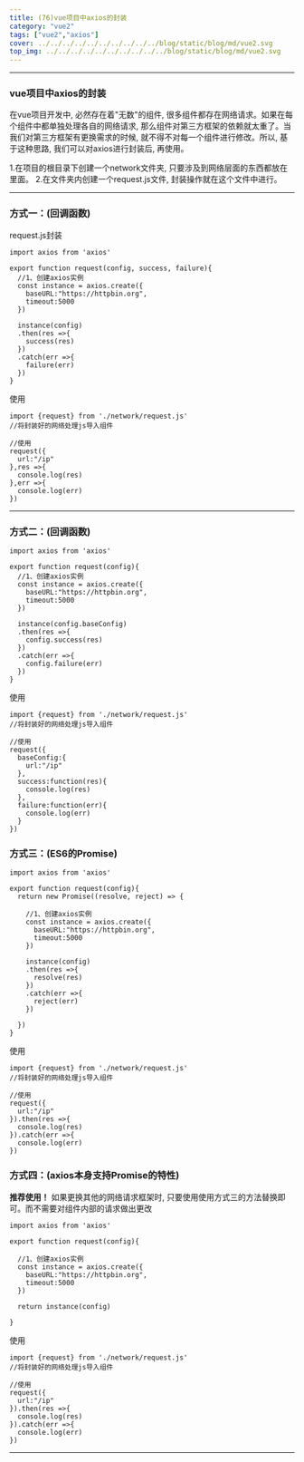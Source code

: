```yaml
---
title: (76)vue项目中axios的封装
category: "vue2"
tags: ["vue2","axios"]
cover: ../../../../../../../../../../blog/static/blog/md/vue2.svg
top_img: ../../../../../../../../../../blog/static/blog/md/vue2.svg
---
```


***

### vue项目中axios的封装

在vue项目开发中, 必然存在着"无数"的组件, 很多组件都存在网络请求。如果在每个组件中都单独处理各自的网络请求, 那么组件对第三方框架的依赖就太重了。当我们对第三方框架有更换需求的时候, 就不得不对每一个组件进行修改。所以, 基于这种思路, 我们可以对axios进行封装后, 再使用。


1.在项目的根目录下创建一个network文件夹, 只要涉及到网络层面的东西都放在里面。
2.在文件夹内创建一个request.js文件, 封装操作就在这个文件中进行。

***

### 方式一：(回调函数)

request.js封装


    import axios from 'axios'
    
    export function request(config, success, failure){
      //1、创建axios实例
      const instance = axios.create({
        baseURL:"https://httpbin.org",
        timeout:5000
      })
      
      instance(config)
      .then(res =>{
        success(res)
      })
      .catch(err =>{
        failure(err)
      })
    }


使用


    import {request} from './network/request.js'
    //将封装好的网络处理js导入组件
    
    //使用
    request({
      url:"/ip"
    },res =>{
      console.log(res)
    },err =>{
      console.log(err)
    })


***


### 方式二：(回调函数)


    import axios from 'axios'
    
    export function request(config){
      //1、创建axios实例
      const instance = axios.create({
        baseURL:"https://httpbin.org",
        timeout:5000
      })
      
      instance(config.baseConfig)
      .then(res =>{
        config.success(res)
      })
      .catch(err =>{
        config.failure(err)
      })
    }


使用


    import {request} from './network/request.js'
    //将封装好的网络处理js导入组件
    
    //使用
    request({
      baseConfig:{
        url:"/ip"
      },
      success:function(res){
        console.log(res)
      },
      failure:function(err){
        console.log(err)
      }
    })


### 方式三：(ES6的Promise)


    import axios from 'axios'
    
    export function request(config){
      return new Promise((resolve, reject) => {
        
        //1、创建axios实例
        const instance = axios.create({
          baseURL:"https://httpbin.org",
          timeout:5000
        })
        
        instance(config)
        .then(res =>{
          resolve(res)
        })
        .catch(err =>{
          reject(err)
        })
        
      })
    }


使用


    import {request} from './network/request.js'
    //将封装好的网络处理js导入组件
    
    //使用
    request({
      url:"/ip"
    }).then(res =>{
      console.log(res)
    }).catch(err =>{
      console.log(err)
    })


### 方式四：(axios本身支持Promise的特性)

**推荐使用！**
如果更换其他的网络请求框架时, 只要使用使用方式三的方法替换即可。而不需要对组件内部的请求做出更改


    import axios from 'axios'
    
    export function request(config){
    
      //1、创建axios实例
      const instance = axios.create({
        baseURL:"https://httpbin.org",
        timeout:5000
      })
      
      return instance(config)
        
    }


使用


    import {request} from './network/request.js'
    //将封装好的网络处理js导入组件
    
    //使用
    request({
      url:"/ip"
    }).then(res =>{
      console.log(res)
    }).catch(err =>{
      console.log(err)
    })


***